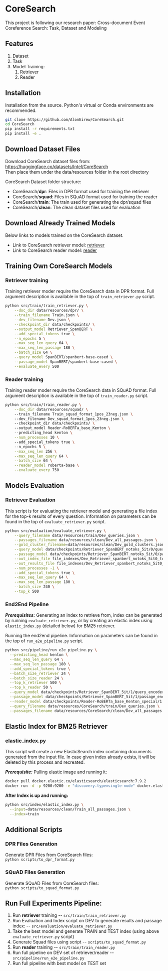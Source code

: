 # CoreSearch
This project is following our research paper: Cross-document Event Coreference Search: Task, Dataset and Modeling <LINK-TBD> 

## Features
1. Dataset
3. Task
4. Model Training: 
   1. Retriever
   2. Reader

## Installation
Installation from the source. Python's virtual or Conda environments are recommended.
```bash
git clone https://github.com/AlonEirew/CoreSearch.git
cd CoreSearch
pip install -r requirements.txt
pip install -e .
```

## Download Dataset Files
Download CoreSearch dataset files from:</br> 
https://huggingface.co/datasets/Intel/CoreSearch </br>
Then place them under the data/resources folder in the root directory </br>

CoreSearch Dataset folder structure:
- CoreSearch/**dpr**: Files in DPR format used for training the retriever
- CoreSearch/**squad**: Files in SQuAD format used for training the reader
- CoreSearch/**train**: The train used for generating the dpr/squad files
- CoreSearch/**clean**: The clean dataset files used for evaluation


## Download Already Trained Models
Below links to models trained on the CoreSearch dataset. </br>
* Link to CoreSearch retriever model: [retriever](https://huggingface.co/Intel/coresearch-retriever-spanbert)
* Link to CoreSearch reader model: [reader](https://huggingface.co/Intel/coresearch-reader-roberta)

## Training Own CoreSearch Models
### Retriever training
Training retriever moder require the CoreSearch data in DPR format.
Full argument description is available in the top of `train_retriever.py` script. 
```bash
python src/train/train_retriever.py \
    --doc_dir data/resources/dpr/ \
    --train_filename Train.json \
    --dev_filename Dev.json \
    --checkpoint_dir data/checkpoints/ \
    --output_model Retriever_SpanBERT \
    --add_special_tokens true \
    --n_epochs 5 \
    --max_seq_len_query 64 \
    --max_seq_len_passage 180 \
    --batch_size 64 \
    --query_model SpanBERT/spanbert-base-cased \
    --passage_model SpanBERT/spanbert-base-cased \
    --evaluate_every 500
```

### Reader training
Training reader moder require the CoreSearch data in SQuAD format.
Full argument description is available in the top of `train_reader.py` script.
```bash
python src/train/train_reader.py \
    --doc_dir data/resources/squad/ \ 
    --train_filename Train_squad_format_1pos_23neg.json \ 
    --dev_filename Dev_squad_format_1pos_23neg.json \ 
    --checkpoint_dir data/checkpoints/ \ 
    --output_model Reader-RoBERTa_base_Kenton \ 
    --predicting_head kenton \
    --num_processes 10 \ 
    --add_special_tokens true \ 
    --n_epochs 5 \
    --max_seq_len 256 \
    --max_seq_len_query 64 \
    --batch_size 64 \
    --reader_model roberta-base \
    --evaluate_every 750
```

## Models Evaluation
### Retriever Evaluation
This script is for evaluating the retriever model and generating a file index for the top-k results of every question.
Information on parameters can be found in the top of `evaluate_retriever.py` script.

```bash
python src/evaluation/evaluate_retriever.py \
    --query_filename data/resources/train/Dev_queries.json \
    --passages_filename data/resources/clean/Dev_all_passages.json \
    --gold_cluster_filename=data/resources/clean/Dev_gold_clusters.json \
    --query_model data/checkpoints/Retriever_SpanBERT_notoks_5it/0/query_encoder \
    --passage_model data/checkpoints/Retriever_SpanBERT_notoks_5it/0/passage_encoder \
    --out_index_file file_indexes/Dev_Retriever_spanbert_notoks_5it0_top500.json \
    --out_results_file file_indexes/Dev_Retriever_spanbert_notoks_5it0_top500_results.txt \
    --num_processes -1 \
    --add_special_tokens true \
    --max_seq_len_query 64 \
    --max_seq_len_passage 180 \
    --batch_size 240 \
    --top_k 500
```

### End2End Pipeline
**_Prerequisites:_** Generating an index to retrieve from, index can be generated by running `evaluate_retriever.py`, or by creating an elastic index using `elastic_index.py` (detailed below) for BM25 retriever.

Running the end2end pipeline.
Information on parameters can be found in the top of `run_e2e_pipeline.py` script.
```bash
python src/pipeline/run_e2e_pipeline.py \
  --predicting_head kenton \
  --max_seq_len_query 64 \
  --max_seq_len_passage 180 \
  --add_special_tokens true \
  --batch_size_retriever 24 \
  --batch_size_reader 24 \
  --top_k_retriever 500 \
  --top_k_reader 50 \
  --query_model data/checkpoints/Retriever_SpanBERT_5it/1/query_encoder \
  --passage_model data/checkpoints/Retriever_SpanBERT_5it/1/passage_encoder \
  --reader_model data/checkpoints/Reader-RoBERTa_base_Kenton_special/1 \
  --query_filename data/resources/CoreSearch/train/Dev_queries.json \
  --passages_filename data/resources/CoreSearch/clean/Dev_all_passages.json --gold_cluster_filename data/resources/WEC-ES/clean/Dev_gold_clusters.json --index_file file_indexes/Dev_Retriever_spanbert_5it1_top500.json --out_results_file results/Dev_Retriever_spanbert_5it1.txt --magnitude all
```

## Elastic Index for BM25 Retriever

### elastic_index.py
This script will create a new ElasticSearch index containing documents generated from the input file.
In case given index already exists, it will be deleted by this process and recreated.

**_Prerequisite:_** Pulling elastic image and running it:
```bash
docker pull docker.elastic.co/elasticsearch/elasticsearch:7.9.2
docker run -d -p 9200:9200 -e "discovery.type=single-node" docker.elastic.co/elasticsearch/elasticsearch:7.9.2
```

**After Index is up and running:**
```bash
python src/index/elastic_index.py \
  --input=data/resources/clean/Train_all_passages.json \
  --index=train
```

## Additional Scripts
### DPR Files Generation
Generate DPR Files from CoreSearch files:<br/>
`python scripts/to_dpr_format.py`

### SQuAD Files Generation
Generate SQuAD Files from CoreSearch files:<br/>
`python scripts/to_squad_format.py`

## Run Full Experiments Pipeline:
1) Run **retriever** training -- `src/train/train_retriever.py`
2) Run Evaluation and Index script on DEV to generate results and passage index: -- `src/evaluation/evaluate_retriever.py`
3) Take the best model and generate TRAIN and TEST index (using above `evaluate_retriever.py` script)
4) Generate Squad files using script -- `scripts/to_squad_format.py`
5) Run **reader** training -- `src/train/train_reader.py`
6) Run full pipeline on DEV set of retriever/reader -- `src/pipeline/run_e2e_pipeline.py`
7) Run full pipeline with best model on TEST set

[//]: # (## Run Demo)

[//]: # (1&#41; Running the Elasticsearch index: </br>)

[//]: # (`#>sudo docker run -d -p 9200:9200 -e "discovery.type=single-node" elasticsearch:7.9.2`)

[//]: # (2&#41; Create elasticsearch index &#40;using BM25 + ElasticSearch or Faiss&#41;)

[//]: # (`#>python src/index/elastic_wiki_index.py --input=../WikipediaToElastic-1.0/file_index --index=wiki`)

[//]: # (3&#41; Running the Rest API Server: </br>)

[//]: # (   * Login to the server and run the Rest API inside a screen instance: )

[//]: # (`#>CUDA_VISIBLE_DEVICES=0 gunicorn --access-logfile - rest_api.application:app -b 0.0.0.0:8081 -k uvicorn.workers.UvicornWorker -t 300`)

[//]: # (5&#41; Running the client: </br>)

[//]: # (   )